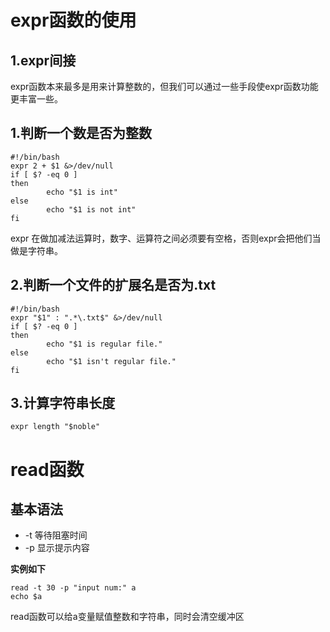 # expr函数的使用

## 1.expr间接
expr函数本来最多是用来计算整数的，但我们可以通过一些手段使expr函数功能更丰富一些。<br>

## 1.判断一个数是否为整数
```shell
#!/bin/bash
expr 2 + $1 &>/dev/null
if [ $? -eq 0 ]
then
        echo "$1 is int"
else
        echo "$1 is not int"
fi
```

expr 在做加减法运算时，数字、运算符之间必须要有空格，否则expr会把他们当做是字符串。<br>

## 2.判断一个文件的扩展名是否为.txt
```
#!/bin/bash
expr "$1" : ".*\.txt$" &>/dev/null
if [ $? -eq 0 ]
then
        echo "$1 is regular file."
else
        echo "$1 isn't regular file."
fi
```

## 3.计算字符串长度
```
expr length "$noble"
```

# read函数
## 基本语法
- -t 等待阻塞时间
- -p 显示提示内容

**实例如下**<br>
```
read -t 30 -p "input num:" a
echo $a
```
read函数可以给a变量赋值整数和字符串，同时会清空缓冲区<br>
















#
